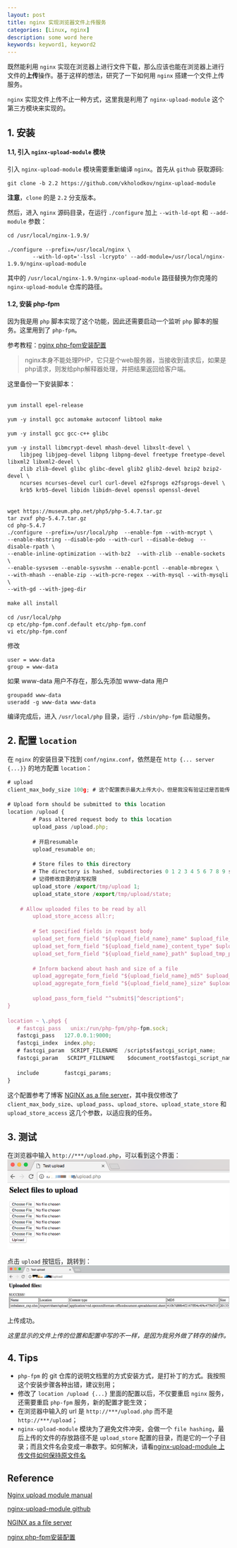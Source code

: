 ```yaml
---
layout: post
title: nginx 实现浏览器文件上传服务
categories: [Linux, nginx]
description: some word here
keywords: keyword1, keyword2
---
```


既然能利用 `nginx` 实现在浏览器上进行文件下载，那么应该也能在浏览器上进行文件的**上传**操作。基于这样的想法，研究了一下如何用 `nginx` 搭建一个文件上传服务。

`nginx` 实现文件上传不止一种方式，这里我是利用了 `nginx-upload-module` 这个第三方模块来实现的。

## 1. 安装

#### 1.1, 引入 `nginx-upload-module` 模块
引入 `nginx-upload-module` 模块需要重新编译 `nginx`。首先从 `github` 获取源码:
```shell
git clone -b 2.2 https://github.com/vkholodkov/nginx-upload-module
```
**注意**，`clone` 的是 `2.2` 分支版本。

然后，进入 `nginx` 源码目录，在运行 `./configure` 加上 `--with-ld-opt` 和 `--add-module` 参数：
```shell
cd /usr/local/nginx-1.9.9/

./configure --prefix=/usr/local/nginx \
	    --with-ld-opt='-lssl -lcrypto' --add-module=/usr/local/nginx-1.9.9/nginx-upload-module
```
其中的 `/usr/local/nginx-1.9.9/nginx-upload-module` 路径替换为你克隆的 `nginx-upload-module` 仓库的路径。

#### 1.2, 安装 php-fpm

因为我是用 `php` 脚本实现了这个功能，因此还需要启动一个监听 `php` 脚本的服务。这里用到了 `php-fpm`。

参考教程：[nginx php-fpm安装配置](https://wizardforcel.gitbooks.io/nginx-doc/content/Text/6.5_nginx_php_fpm.html)

> nginx本身不能处理PHP，它只是个web服务器，当接收到请求后，如果是php请求，则发给php解释器处理，并把结果返回给客户端。

这里备份一下安装脚本：
```shell

yum install epel-release

yum -y install gcc automake autoconf libtool make

yum -y install gcc gcc-c++ glibc

yum -y install libmcrypt-devel mhash-devel libxslt-devel \
	libjpeg libjpeg-devel libpng libpng-devel freetype freetype-devel libxml2 libxml2-devel \
	zlib zlib-devel glibc glibc-devel glib2 glib2-devel bzip2 bzip2-devel \
	ncurses ncurses-devel curl curl-devel e2fsprogs e2fsprogs-devel \
	krb5 krb5-devel libidn libidn-devel openssl openssl-devel


wget https://museum.php.net/php5/php-5.4.7.tar.gz
tar zvxf php-5.4.7.tar.gz
cd php-5.4.7
./configure --prefix=/usr/local/php  --enable-fpm --with-mcrypt \
--enable-mbstring --disable-pdo --with-curl --disable-debug  --disable-rpath \
--enable-inline-optimization --with-bz2  --with-zlib --enable-sockets \
--enable-sysvsem --enable-sysvshm --enable-pcntl --enable-mbregex \
--with-mhash --enable-zip --with-pcre-regex --with-mysql --with-mysqli \
--with-gd --with-jpeg-dir

make all install

cd /usr/local/php
cp etc/php-fpm.conf.default etc/php-fpm.conf
vi etc/php-fpm.conf
```

修改
```
user = www-data  
group = www-data
```

如果 www-data 用户不存在，那么先添加 www-data 用户
```
groupadd www-data  
useradd -g www-data www-data
```

编译完成后，进入 `/usr/local/php` 目录，运行 `./sbin/php-fpm` 启动服务。

## 2. 配置 `location`

在 `nginx` 的安装目录下找到 `conf/nginx.conf`，依然是在 `http {... server {...}}` 的地方配置 `location`：

```js
# upload
client_max_body_size 100g; # 这个配置表示最大上传大小，但是我没有验证过是否能传 100g 的文件

# Upload form should be submitted to this location
location /upload {
        # Pass altered request body to this location
        upload_pass /upload.php;

        # 开启resumable
        upload_resumable on;

        # Store files to this directory
        # The directory is hashed, subdirectories 0 1 2 3 4 5 6 7 8 9 should exist
        # 记得修改目录的读写权限
        upload_store /export/tmp/upload 1;
        upload_state_store /export/tmp/upload/state;

	# Allow uploaded files to be read by all
        upload_store_access all:r;

        # Set specified fields in request body
        upload_set_form_field "${upload_field_name}_name" $upload_file_name;
        upload_set_form_field "${upload_field_name}_content_type" $upload_content_type;
        upload_set_form_field "${upload_field_name}_path" $upload_tmp_path;

        # Inform backend about hash and size of a file
        upload_aggregate_form_field "${upload_field_name}_md5" $upload_file_md5;
        upload_aggregate_form_field "${upload_field_name}_size" $upload_file_size;

        upload_pass_form_field "^submit$|^description$";
}

location ~ \.php$ {
   # fastcgi_pass   unix:/run/php-fpm/php-fpm.sock;
   fastcgi_pass   127.0.0.1:9000;
   fastcgi_index  index.php;
   # fastcgi_param  SCRIPT_FILENAME  /scripts$fastcgi_script_name;
   fastcgi_param   SCRIPT_FILENAME    $document_root$fastcgi_script_name;

   include        fastcgi_params;
}

```

这个配置参考了博客 [NGINX as a file server](https://www.yanxurui.cc/posts/server/2017-03-21-NGINX-as-a-file-server/)，其中我仅修改了 `client_max_body_size`、`upload_pass`、`upload_store`、`upload_state_store` 和 `upload_store_access` 这几个参数，以适应我的任务。


## 3. 测试

在浏览器中输入 `http://***/upload.php`，可以看到这个界面：
![pic-01](https://github.com/Miopas/miopas.github.io/raw/master/_posts/2018-07-24-nginx-file-server-upload-pic01.png)

点击 `upload` 按钮后，跳转到：
![pic-02](https://github.com/Miopas/miopas.github.io/raw/master/_posts/2018-07-24-nginx-file-server-upload-pic02.png)


上传成功。

*这里显示的文件上传的位置和配置中写的不一样，是因为我另外做了转存的操作。*

## 4. Tips

* `php-fpm` 的 git 仓库的说明文档里的方式安装方式，是打补丁的方式。我按照这个安装步骤各种出错，建议别用；
* 修改了 `location /upload {...}` 里面的配置以后，不仅要重启 `nginx` 服务，还需要重启 `php-fpm` 服务，新的配置才能生效；
* 在浏览器中输入的 url 是 `http://***/upload.php` 而不是 `http://***/upload`；
* `nginx-upload-module` 模块为了避免文件冲突，会做一个 `file hashing`，最后上传的文件的存放路径不是 `upload_store` 配置的目录，而是它的一个子目录；而且文件名会变成一串数字。如何解决，请看[nginx-upload-module 上传文件如何保持原文件名](https://miopas.github.io/2018/07/26/nginx-file-server-upload-keep-file-name/)


## Reference
[Nginx upload module manual](http://www.grid.net.ru/nginx/upload.en.html)

[nginx-upload-module github](https://github.com/fdintino/nginx-upload-module/tree/2.2)

[NGINX as a file server](https://www.yanxurui.cc/posts/server/2017-03-21-NGINX-as-a-file-server/)

[nginx php-fpm安装配置](https://wizardforcel.gitbooks.io/nginx-doc/content/Text/6.5_nginx_php_fpm.html)
